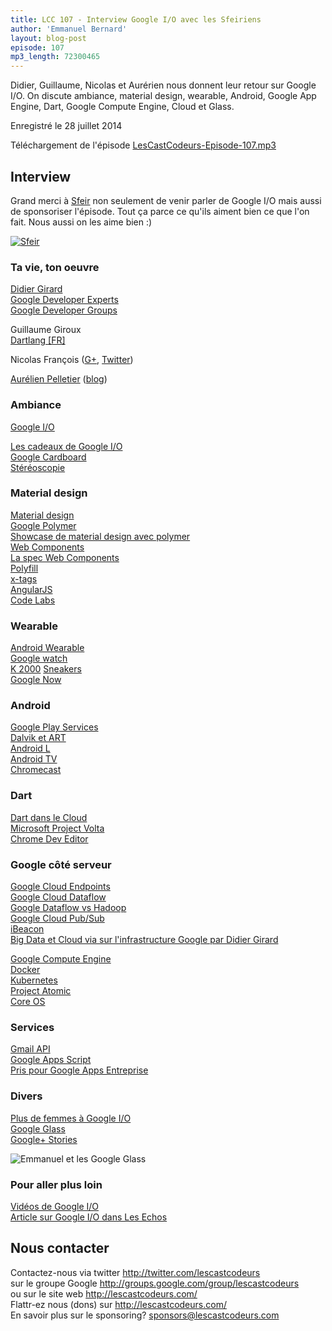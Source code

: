 ```yaml
---
title: LCC 107 - Interview Google I/O avec les Sfeiriens
author: 'Emmanuel Bernard'
layout: blog-post
episode: 107
mp3_length: 72300465
---
```

Didier, Guillaume, Nicolas et Aurérien nous donnent leur retour sur Google I/O.
On discute ambiance, material design, wearable, Android, Google App Engine, Dart, Google Compute Engine, Cloud et Glass.

Enregistré le 28 juillet 2014

Téléchargement de l'épisode [LesCastCodeurs-Episode-107.mp3](http://traffic.libsyn.com/lescastcodeurs/LesCastCodeurs-Episode-107.mp3)  

## Interview

Grand merci à [Sfeir](http://www.sfeir.com) non seulement de venir parler de Google I/O mais aussi de sponsoriser l'épisode.
Tout ça parce ce qu'ils aiment bien ce que l'on fait.
Nous aussi on les aime bien :)

[![Sfeir](/images/promo/sponsors/sfeir-noir-200x67px.png)](http://www.sfeir.com)  

### Ta vie, ton oeuvre

[Didier Girard](https://twitter.com/DidierGirard)  
[Google Developer Experts](https://developers.google.com/experts/)  
[Google Developer Groups](https://developers.google.com/groups/)  

Guillaume Giroux  
[Dartlang \[FR\]](https://gplus.to/dartlangfr)  

Nicolas François ([G+](https://plus.google.com/+NicolasFrancois), [Twitter](https://twitter.com/nicofrancois))  

[Aurélien Pelletier](https://twitter.com/toutantic) ([blog](http://blogpro.toutantic.net))  

### Ambiance

[Google I/O](https://www.google.com/events/io)  

[Les cadeaux de Google I/O](http://en.wikipedia.org/wiki/Google_I/O#2014_.28June_25-26.2C_2014.29)  
[Google Cardboard](https://developers.google.com/cardboard/)  
[Stéréoscopie](https://fr.wikipedia.org/wiki/Stereoscopie)  

### Material design

[Material design](http://www.google.com/design/spec/material-design/introduction.html)  
[Google Polymer](http://www.polymer-project.org)  
[Showcase de material design avec polymer](http://www.polymer-project.org/components/paper-elements/demo.html#paper-checkbox)  
[Web Components](http://webcomponents.org)  
[La spec Web Components](https://w3c.github.io/webcomponents/explainer/)  
[Polyfill](http://remysharp.com/2010/10/08/what-is-a-polyfill/)  
[x-tags](http://x-tags.org)  
[AngularJS](https://angularjs.org)  
[Code Labs](https://io2014codelabs.appspot.com/)  

### Wearable

[Android Wearable](http://www.techradar.com/news/portable-devices/google-android-wear-what-you-need-to-know-1235025)  
[Google watch](http://www.techradar.com/news/portable-devices/google-watch-release-date-news-and-rumours-1151012)  
[K 2000](https://fr.wikipedia.org/wiki/K_2000_\(série_télévisée\))  
[Sneakers](http://www.imdb.com/title/tt0105435/)  
[Google Now](http://www.google.com/landing/now/)  

### Android

[Google Play Services](https://en.wikipedia.org/wiki/Google_Play_Services)  
[Dalvik et ART](https://www.infinum.co/the-capsized-eight/articles/art-vs-dalvik-introducing-the-new-android-runtime-in-kit-kat)  
[Android L](https://en.wikipedia.org/wiki/Android_L)  
[Android TV](http://www.android.com/tv/)  
[Chromecast](http://www.google.com/intl/en/chrome/devices/chromecast/)  

### Dart

[Dart dans le Cloud](https://www.dartlang.org/cloud/)  
[Microsoft Project Volta](https://en.wikipedia.org/wiki/Microsoft_Live_Labs_Volta)  
[Chrome Dev Editor](https://chrome.google.com/webstore/detail/chrome-dev-editor-develop/pnoffddplpippgcfjdhbmhkofpnaalpg?hl=en)  

### Google côté serveur

[Google Cloud Endpoints](https://developers.google.com/appengine/docs/java/endpoints/)  
[Google Cloud Dataflow](http://googlecloudplatform.blogspot.fr/2014/06/sneak-peek-google-cloud-dataflow-a-cloud-native-data-processing-service.html)  
[Google Dataflow vs Hadoop](http://www.informationweek.com/big-data/big-data-analytics/will-spark-google-dataflow-steal-hadoops-thunder/a/d-id/1278959)  
[Google Cloud Pub/Sub](https://developers.google.com/pubsub/)  
[iBeacon](https://en.wikipedia.org/wiki/IBeacon)  
[Big Data et Cloud via sur l'infrastructure Google par Didier Girard](https://www.youtube.com/watch?v=gEaIvZsPn38)  

[Google Compute Engine](https://cloud.google.com/products/compute-engine/)  
[Docker](https://en.wikipedia.org/wiki/Docker_\(software\))  
[Kubernetes](https://github.com/GoogleCloudPlatform/kubernetes)  
[Project Atomic](http://www.projectatomic.io)  
[Core OS](https://coreos.com)  

### Services 

[Gmail API](https://developers.google.com/gmail/)  
[Google Apps Script](https://developers.google.com/apps-script/)  
[Pris pour Google Apps Entreprise](http://www.google.com/enterprise/apps/business/pricing.html#choose-a-plan)  

### Divers

[Plus de femmes à Google I/O](http://www.wired.com/2014/06/google-io-women-20-percent/)  
[Google Glass](http://www.google.com/glass/start/)  
[Google+ Stories](http://googleblog.blogspot.fr/2014/05/google-stories-and-movies-memories-made.html)  

![Emmanuel et les Google Glass](/images/blog/emmanuel-google-glass.jpg)  

### Pour aller plus loin

[Vidéos de Google I/O](https://www.youtube.com/user/GoogleDevelopers/playlists?sort=dd&shelf_id=6&view=50)  
[Article sur Google I/O dans Les Echos](http://business.lesechos.fr/directions-numeriques/partenaire/partenaire-186-google-i-o-2014-developpeurs-first-101865.php)  

## Nous contacter

Contactez-nous via twitter <http://twitter.com/lescastcodeurs>  
sur le groupe Google <http://groups.google.com/group/lescastcodeurs>  
ou sur le site web <http://lescastcodeurs.com/>  
Flattr-ez nous (dons) sur <http://lescastcodeurs.com/>  
En savoir plus sur le sponsoring? sponsors@lescastcodeurs.com
